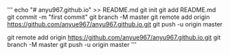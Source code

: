 '''
echo "# anyu967.github.io" >> README.md
git init
git add README.md
git commit -m "first commit"
git branch -M master
git remote add origin https://github.com/anyue967/anyu967.github.io.git
git push -u origin master

git remote add origin https://github.com/anyue967/anyu967.github.io.git
git branch -M master
git push -u origin master
'''
